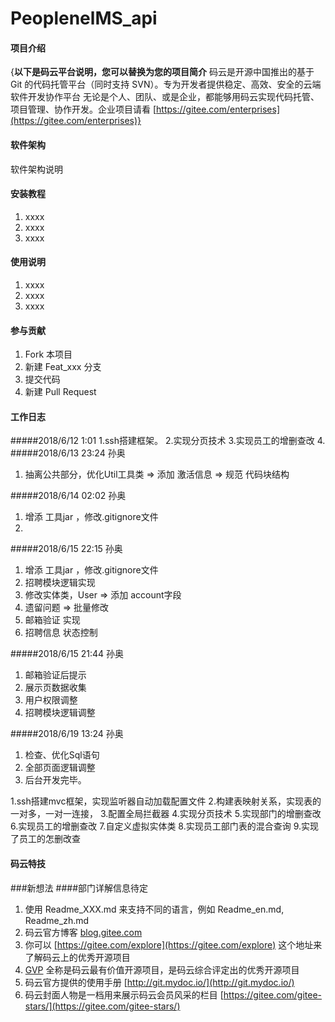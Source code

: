 # PeoplenelMS_api

#### 项目介绍
{**以下是码云平台说明，您可以替换为您的项目简介**
码云是开源中国推出的基于 Git 的代码托管平台（同时支持 SVN）。专为开发者提供稳定、高效、安全的云端软件开发协作平台
无论是个人、团队、或是企业，都能够用码云实现代码托管、项目管理、协作开发。企业项目请看 [https://gitee.com/enterprises](https://gitee.com/enterprises)}

#### 软件架构
软件架构说明


#### 安装教程

1. xxxx
2. xxxx
3. xxxx

#### 使用说明

1. xxxx
2. xxxx
3. xxxx

#### 参与贡献

1. Fork 本项目
2. 新建 Feat_xxx 分支
3. 提交代码
4. 新建 Pull Request

#### 工作日志
#####2018/6/12 1:01
1.ssh搭建框架。
2.实现分页技术
3.实现员工的增删查改
4.
#####2018/6/13 23:24 孙奥
1. 抽离公共部分，优化Util工具类
   => 添加 激活信息
   => 规范 代码块结构
   
   
#####2018/6/14 02:02 孙奥
1. 增添 工具jar ，修改.gitignore文件
2. 
   
#####2018/6/15 22:15 孙奥
1. 增添 工具jar ，修改.gitignore文件
2. 招聘模块逻辑实现
3. 修改实体类，User => 添加 account字段
4. 遗留问题 => 批量修改
5. 邮箱验证 实现
6. 招聘信息 状态控制

#####2018/6/15 21:44 孙奥
1. 邮箱验证后提示
2. 展示页数据收集
3. 用户权限调整
4. 招聘模块逻辑调整

#####2018/6/19 13:24 孙奥
1. 检查、优化Sql语句
2. 全部页面逻辑调整
3. 后台开发完毕。


1.ssh搭建mvc框架，实现监听器自动加载配置文件
2.构建表映射关系，实现表的一对多，一对一连接，
3.配置全局拦截器
4.实现分页技术
5.实现部门的增删查改
6.实现员工的增删查改
7.自定义虚拟实体类
8.实现员工部门表的混合查询
9.实现了员工的怎删改查

#### 码云特技
###新想法
####部门详解信息待定
1. 使用 Readme\_XXX.md 来支持不同的语言，例如 Readme\_en.md, Readme\_zh.md
2. 码云官方博客 [blog.gitee.com](https://blog.gitee.com)
3. 你可以 [https://gitee.com/explore](https://gitee.com/explore) 这个地址来了解码云上的优秀开源项目
4. [GVP](https://gitee.com/gvp) 全称是码云最有价值开源项目，是码云综合评定出的优秀开源项目
5. 码云官方提供的使用手册 [http://git.mydoc.io/](http://git.mydoc.io/)
6. 码云封面人物是一档用来展示码云会员风采的栏目 [https://gitee.com/gitee-stars/](https://gitee.com/gitee-stars/)